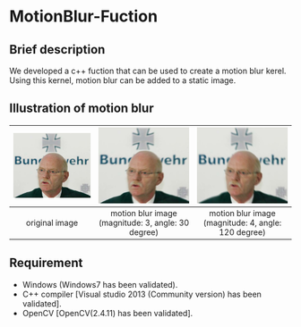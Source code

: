 # MotionBlur-Fuction
## Brief description
We developed a c++ fuction that can be used to create a motion blur kerel. Using this kernel, motion blur can be added to a static image. 
## Illustration of motion blur
|![Alt text](/images/original.jpg)|  ![Alt text](/images/result_3_30.jpg)|  ![Alt text](/images/result_4_120.jpg)|
|    :---:    | :---:      |:---:      |
|    original image    | motion blur image (magnitude: 3, angle: 30 degree)| motion blur image (magnitude: 4, angle: 120 degree)|


## Requirement
* Windows (Windows7 has been validated).
* C++ compiler \[Visual studio 2013 (Community version) has been validated].
* OpenCV \[OpenCV(2.4.11) has been validated].
